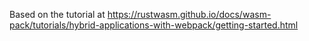 Based on the tutorial at https://rustwasm.github.io/docs/wasm-pack/tutorials/hybrid-applications-with-webpack/getting-started.html